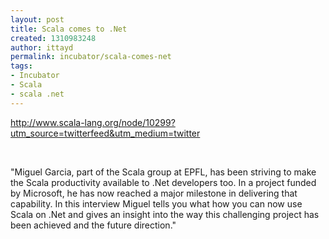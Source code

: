```yaml
---
layout: post
title: Scala comes to .Net
created: 1310983248
author: ittayd
permalink: incubator/scala-comes-net
tags:
- Incubator
- Scala
- scala .net
---
```

<p><a href="http://www.scala-lang.org/node/10299?utm_source=twitterfeed&amp;utm_medium=twitter">http://www.scala-lang.org/node/10299?utm_source=twitterfeed&amp;utm_medium=twitter</a></p>
<p>&nbsp;</p>
<p>&quot;Miguel Garcia, part of the Scala group at EPFL, has been striving to  make the Scala productivity available to .Net developers too. In a  project funded by Microsoft, he has now reached a major milestone in  delivering that capability. In this interview Miguel tells you what how  you can now use Scala on .Net and gives an insight into the way this  challenging project has been achieved and the future direction.&quot;</p>
